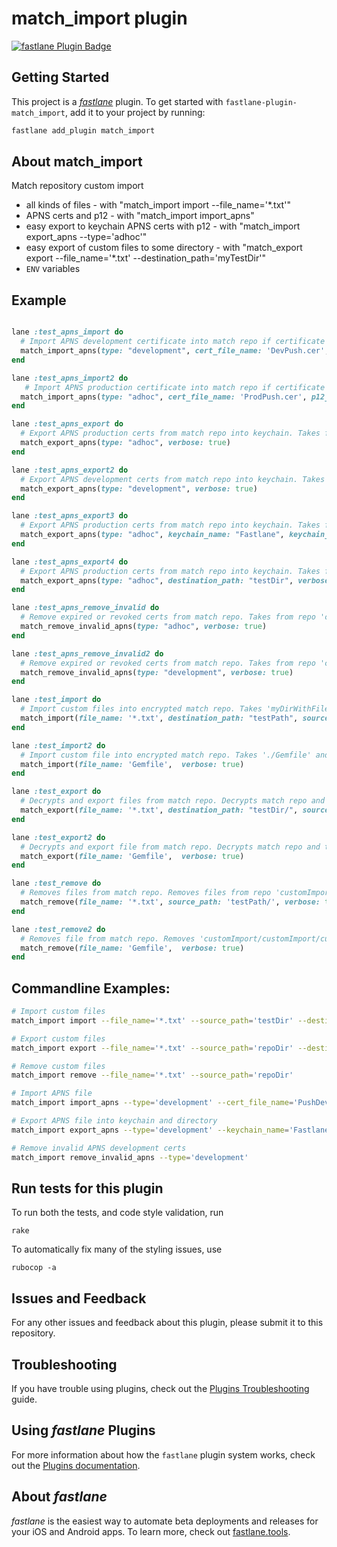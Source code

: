 # match_import plugin

[![fastlane Plugin Badge](https://rawcdn.githack.com/fastlane/fastlane/master/fastlane/assets/plugin-badge.svg)](https://rubygems.org/gems/fastlane-plugin-match_import)

## Getting Started

This project is a [_fastlane_](https://github.com/fastlane/fastlane) plugin. To get started with `fastlane-plugin-match_import`, add it to your project by running:

```bash
fastlane add_plugin match_import
```

## About match_import

Match repository custom import

 * all kinds of files - with "match_import import --file_name='*.txt'"
 * APNS certs and p12 - with "match_import import_apns"
 * easy export to keychain APNS certs with p12 - with "match_import export_apns --type='adhoc'"
 * easy export of custom files to some directory - with "match_export export --file_name='*.txt' --destination_path='myTestDir'"
 * `ENV` variables

## Example

```ruby

lane :test_apns_import do
  # Import APNS development certificate into match repo if certificate exist on Dev Portal and is not expired. Takes './test/DevPush.cer' and check if it is not expired and present on Dev Portal under Development Push Certificates and if present and not expired copies both './test/DevPush.cer' and './test/DevPush.p12' into match repo 'customImport/customImport/customImport/apns/development/' and encrypts
  match_import_apns(type: "development", cert_file_name: 'DevPush.cer', p12_file_name: 'DevPush.p12', source_path: 'test', verbose: true)
end

lane :test_apns_import2 do
   # Import APNS production certificate into match repo if certificate exist on Dev Portal and is not expired. Takes './test/ProdPush.cer' and check if it is not expired and present on Dev Portal under Production Push Certificates and if present and not expired copies both './test/ProdPush.cer' and './test/ProdPush.p12' into match repo 'customImport/customImport/customImport/apns/production/' and encrypts
  match_import_apns(type: "adhoc", cert_file_name: 'ProdPush.cer', p12_file_name: 'ProdPush.p12', source_path: 'test', verbose: true)
end

lane :test_apns_export do
  # Export APNS production certs from match repo into keychain. Takes from repo 'customImport/customImport/customImport/apns/production/*' and install them into 'login' keychain
  match_export_apns(type: "adhoc", verbose: true)
end

lane :test_apns_export2 do
  # Export APNS development certs from match repo into keychain. Takes from repo 'customImport/customImport/customImport/apns/development/*' and install them into 'login' keychain
  match_export_apns(type: "development", verbose: true)
end

lane :test_apns_export3 do
  # Export APNS production certs from match repo into keychain. Takes from repo 'customImport/customImport/customImport/apns/production/*' and install them into 'Fastlane' keychain
  match_export_apns(type: "adhoc", keychain_name: "Fastlane", keychain_password: "qwerty", verbose: true)
end

lane :test_apns_export4 do
  # Export APNS production certs from match repo into keychain. Takes from repo 'customImport/customImport/customImport/apns/production/*' and install them into 'login' keychain. Also copy it together with p12 into './testDir/'
  match_export_apns(type: "adhoc", destination_path: "testDir", verbose: true)
end

lane :test_apns_remove_invalid do
  # Remove expired or revoked certs from match repo. Takes from repo 'customImport/customImport/customImport/apns/production/*' and remove all expired or revoked from Dev Portal
  match_remove_invalid_apns(type: "adhoc", verbose: true)
end

lane :test_apns_remove_invalid2 do
  # Remove expired or revoked certs from match repo. Takes from repo 'customImport/customImport/customImport/apns/development/*' and remove all expired or revoked from Dev Portal
  match_remove_invalid_apns(type: "development", verbose: true)
end

lane :test_import do
  # Import custom files into encrypted match repo. Takes 'myDirWithFiles/*.txt' and copy them to repo with path 'customImport/customImport/customImport/custom/testPath/' and encrypts
  match_import(file_name: '*.txt', destination_path: "testPath", source_path: 'myDirWithFiles', verbose: true)
end

lane :test_import2 do
  # Import custom file into encrypted match repo. Takes './Gemfile' and copy it to repo with path 'customImport/customImport/customImport/custom/' and encrypts
  match_import(file_name: 'Gemfile',  verbose: true)
end

lane :test_export do
  # Decrypts and export files from match repo. Decrypts match repo and takes all files from repo 'customImport/customImport/customImport/custom/testPath/*.txt' into './testDir/'
  match_export(file_name: '*.txt', destination_path: "testDir/", source_path: 'testPath', verbose: true)
end

lane :test_export2 do
  # Decrypts and export file from match repo. Decrypts match repo and take file from repo 'customImport/customImport/customImport/custom/Gemfile' into './'
  match_export(file_name: 'Gemfile',  verbose: true)
end

lane :test_remove do
  # Removes files from match repo. Removes files from repo 'customImport/customImport/customImport/custom/testPath/*.txt' 
  match_remove(file_name: '*.txt', source_path: 'testPath/', verbose: true)
end

lane :test_remove2 do
  # Removes file from match repo. Removes 'customImport/customImport/customImport/custom/Gemfile' from repo
  match_remove(file_name: 'Gemfile',  verbose: true)
end

```

## Commandline Examples:

```bash
# Import custom files
match_import import --file_name='*.txt' --source_path='testDir' --destination_path='repoDir'

# Export custom files
match_import export --file_name='*.txt' --source_path='repoDir' --destination_path='testDir'

# Remove custom files
match_import remove --file_name='*.txt' --source_path='repoDir'

# Import APNS file
match_import import_apns --type='development' --cert_file_name='PushDev.cer' --p12_file_name='PushDev.p12'

# Export APNS file into keychain and directory
match_import export_apns --type='development' --keychain_name='FastlaneKeychain' --keychain_password='password' --destination_path='testDir'

# Remove invalid APNS development certs
match_import remove_invalid_apns --type='development'

```

## Run tests for this plugin

To run both the tests, and code style validation, run

```
rake
```

To automatically fix many of the styling issues, use
```
rubocop -a
```

## Issues and Feedback

For any other issues and feedback about this plugin, please submit it to this repository.

## Troubleshooting

If you have trouble using plugins, check out the [Plugins Troubleshooting](https://docs.fastlane.tools/plugins/plugins-troubleshooting/) guide.

## Using _fastlane_ Plugins

For more information about how the `fastlane` plugin system works, check out the [Plugins documentation](https://docs.fastlane.tools/plugins/create-plugin/).

## About _fastlane_

_fastlane_ is the easiest way to automate beta deployments and releases for your iOS and Android apps. To learn more, check out [fastlane.tools](https://fastlane.tools).
